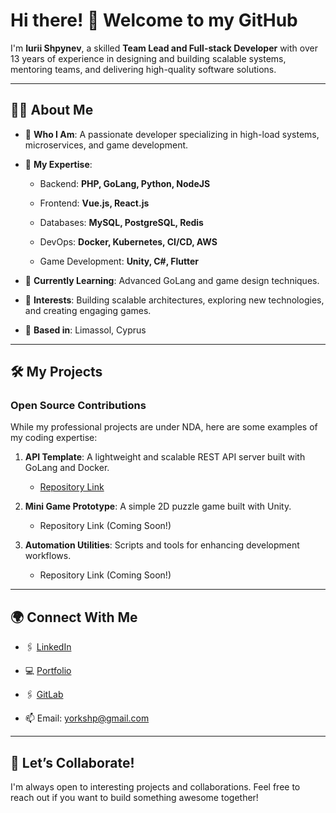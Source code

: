 # Hi there! 👋 Welcome to my GitHub

I'm **Iurii Shpynev**, a skilled **Team Lead and Full-stack Developer** with over 13 years of experience in designing and building scalable systems, mentoring teams, and delivering high-quality software solutions.

---

## 👨‍💻 About Me

- 🌟 **Who I Am**: A passionate developer specializing in high-load systems, microservices, and game development.
    
- 💼 **My Expertise**:
    
    - Backend: **PHP, GoLang, Python, NodeJS**
        
    - Frontend: **Vue.js, React.js**
        
    - Databases: **MySQL, PostgreSQL, Redis**
        
    - DevOps: **Docker, Kubernetes, CI/CD, AWS**
        
    - Game Development: **Unity, C#, Flutter**
        
- 🌱 **Currently Learning**: Advanced GoLang and game design techniques.
    
- 🎯 **Interests**: Building scalable architectures, exploring new technologies, and creating engaging games.
    
- 📍 **Based in**: Limassol, Cyprus
    

---

## 🛠️ My Projects

### Open Source Contributions

While my professional projects are under NDA, here are some examples of my coding expertise:

1. **API Template**: A lightweight and scalable REST API server built with GoLang and Docker.
    
    - [Repository Link](https://github.com/justyork/template-api)
        
2. **Mini Game Prototype**: A simple 2D puzzle game built with Unity.
    
    - Repository Link (Coming Soon!)
        
3. **Automation Utilities**: Scripts and tools for enhancing development workflows.
    
    - Repository Link (Coming Soon!)
        

---

## 🌍 Connect With Me

- 🖇️ [LinkedIn](https://linkedin.com/in/shpynev)
    
- 💻 [Portfolio](https://github.com/JustYork)

- 🖇️ [GitLab](https://gitlab.com/JustYork)
    
- 📫 Email: yorkshp@gmail.com

    
---

## 🤝 Let’s Collaborate!

I'm always open to interesting projects and collaborations. Feel free to reach out if you want to build something awesome together!
